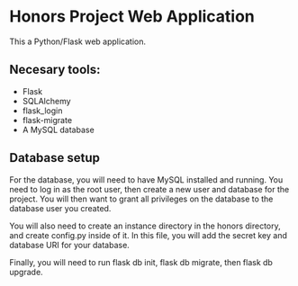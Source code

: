 
<h1>Honors Project Web Application</h1>

<p>This a Python/Flask web application.</p>

<h2>Necesary tools:</h2>

<ul>
    <li>Flask</li>
    <li>SQLAlchemy</li>
    <li>flask_login</li>
    <li>flask-migrate</li>
    <li>A MySQL database</li>
</ul>

<h2>Database setup</h2>

<p>For the database, you will need to have MySQL installed and running. You need to log in as the root user, then create a new user and database for the project. You will then want to grant all privileges on the database to the database user you created. </p>
<p>You will also need to create an instance directory in the honors directory, and create config.py inside of it. 
In this file, you will add the secret key and database URI for your database.</p>
<p>Finally, you will need to run flask db init, flask db migrate, then flask db upgrade.</p>

